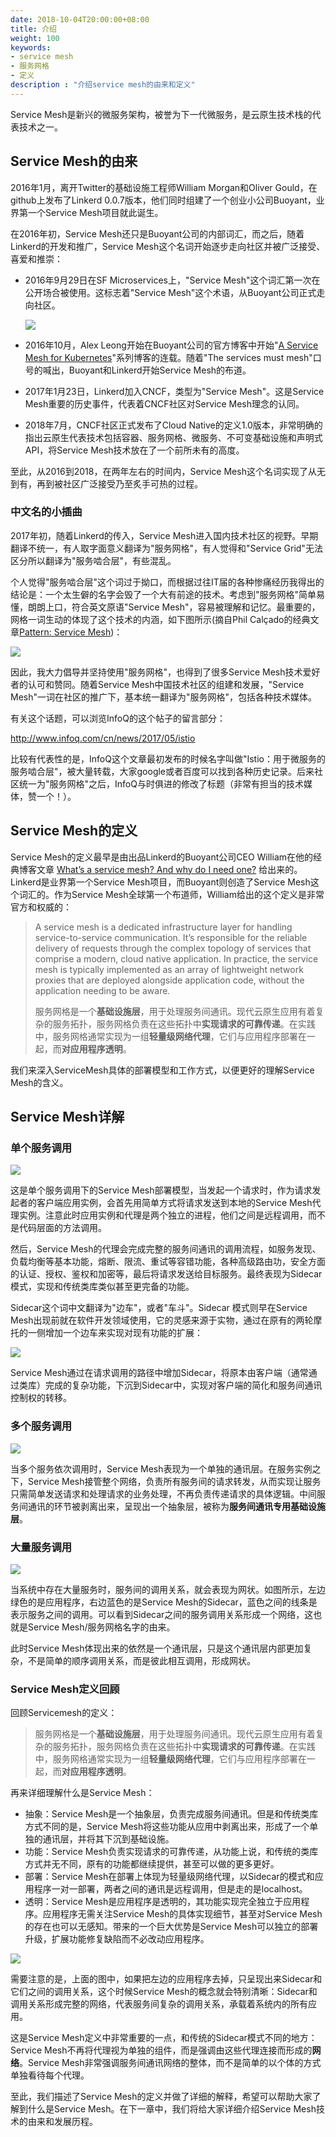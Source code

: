 ```yaml
---
date: 2018-10-04T20:00:00+08:00
title: 介绍
weight: 100
keywords:
- service mesh
- 服务网格
- 定义
description : "介绍service mesh的由来和定义"
---
```


Service Mesh是新兴的微服务架构，被誉为下一代微服务，是云原生技术栈的代表技术之一。

## Service Mesh的由来

2016年1月，离开Twitter的基础设施工程师William Morgan和Oliver Gould，在github上发布了Linkerd 0.0.7版本，他们同时组建了一个创业小公司Buoyant，业界第一个Service Mesh项目就此诞生。

在2016年初，Service Mesh还只是Buoyant公司的内部词汇，而之后，随着Linkerd的开发和推广，Service Mesh这个名词开始逐步走向社区并被广泛接受、喜爱和推崇：

- 2016年9月29日在SF Microservices上，"Service Mesh"这个词汇第一次在公开场合被使用。这标志着"Service Mesh"这个术语，从Buoyant公司正式走向社区。

  ![](images/service-mesh-first-public.png)

- 2016年10月，Alex Leong开始在Buoyant公司的官方博客中开始"[A Service Mesh for Kubernetes](https://blog.buoyant.io/2016/10/04/a-service-mesh-for-kubernetes-part-i-top-line-service-metrics/)"系列博客的连载。随着"The services must mesh"口号的喊出，Buoyant和Linkerd开始Service Mesh的布道。

- 2017年1月23日，Linkerd加入CNCF，类型为"Service Mesh"。这是Service Mesh重要的历史事件，代表着CNCF社区对Service Mesh理念的认同。

- 2018年7月，CNCF社区正式发布了Cloud Native的定义1.0版本，非常明确的指出云原生代表技术包括容器、服务网格、微服务、不可变基础设施和声明式API，将Service Mesh技术放在了一个前所未有的高度。

至此，从2016到2018，在两年左右的时间内，Service Mesh这个名词实现了从无到有，再到被社区广泛接受乃至炙手可热的过程。

### 中文名的小插曲

2017年初，随着Linkerd的传入，Service Mesh进入国内技术社区的视野。早期翻译不统一，有人取字面意义翻译为"服务网格"，有人觉得和"Service Grid"无法区分所以翻译为"服务啮合层"，有些混乱。

个人觉得"服务啮合层"这个词过于拗口，而根据过往IT届的各种惨痛经历我得出的结论是：一个太生僻的名字会毁了一个大有前途的技术。考虑到"服务网格"简单易懂，朗朗上口，符合英文原语"Service Mesh"，容易被理解和记忆。最重要的，网格一词生动的体现了这个技术的内涵，如下图所示(摘自Phil Calçado的经典文章[Pattern: Service Mesh](http://philcalcado.com/2017/08/03/pattern_service_mesh.html))：

![](images/mesh.png)

因此，我大力倡导并坚持使用"服务网格"，也得到了很多Service Mesh技术爱好者的认可和赞同。随着Service Mesh中国技术社区的组建和发展，"Service Mesh"一词在社区的推广下，基本统一翻译为"服务网格"，包括各种技术媒体。

有关这个话题，可以浏览InfoQ的这个帖子的留言部分：

http://www.infoq.com/cn/news/2017/05/istio

比较有代表性的是，InfoQ这个文章最初发布的时候名字叫做"Istio：用于微服务的服务啮合层"，被大量转载，大家google或者百度可以找到各种历史记录。后来社区统一为"服务网格"之后，InfoQ与时俱进的修改了标题（非常有担当的技术媒体，赞一个！）。

## Service Mesh的定义

Service Mesh的定义最早是由出品Linkerd的Buoyant公司CEO William在他的经典博客文章 [What’s a service mesh? And why do I need one?](https://blog.buoyant.io/2017/04/25/whats-a-service-mesh-and-why-do-i-need-one/) 给出来的。Linkerd是业界第一个Service Mesh项目，而Buoyant则创造了Service Mesh这个词汇的。作为Service Mesh全球第一个布道师，William给出的这个定义是非常官方和权威的：

> A service mesh is a dedicated infrastructure layer for handling service-to-service communication. It’s responsible for the reliable delivery of requests through the complex topology of services that comprise a modern, cloud native application. In practice, the service mesh is typically implemented as an array of lightweight network proxies that are deployed alongside application code, without the application needing to be aware. 
>
> 服务网格是一个**基础设施层**，用于处理服务间通讯。现代云原生应用有着复杂的服务拓扑，服务网格负责在这些拓扑中**实现请求的可靠传递**。在实践中，服务网格通常实现为一组**轻量级网络代理**，它们与应用程序部署在一起，而**对应用程序透明**。

我们来深入ServiceMesh具体的部署模型和工作方式，以便更好的理解Service Mesh的含义。

## Service Mesh详解

### 单个服务调用

![](images/qcon-ppt-7.jpg)

这是单个服务调用下的Service Mesh部署模型，当发起一个请求时，作为请求发起者的客户端应用实例，会首先用简单方式将请求发送到本地的Service Mesh代理实例。注意此时应用实例和代理是两个独立的进程，他们之间是远程调用，而不是代码层面的方法调用。

然后，Service Mesh的代理会完成完整的服务间通讯的调用流程，如服务发现、负载均衡等基本功能，熔断、限流、重试等容错功能，各种高级路由功，安全方面的认证、授权、鉴权和加密等，最后将请求发送给目标服务。最终表现为Sidecar模式，实现和传统类库类似甚至更完备的功能。

Sidecar这个词中文翻译为"边车"，或者"车斗"。Sidecar 模式则早在Service Mesh出现前就在软件开发领域使用，它的灵感来源于实物，通过在原有的两轮摩托的一侧增加一个边车来实现对现有功能的扩展：

![](images/qcon-ppt-8.jpg)

Service Mesh通过在请求调用的路径中增加Sidecar，将原本由客户端（通常通过类库）完成的复杂功能，下沉到Sidecar中，实现对客户端的简化和服务间通讯控制权的转移。

### 多个服务调用

![](images/qcon-ppt-9.jpg)

当多个服务依次调用时，Service Mesh表现为一个单独的通讯层。在服务实例之下，Service Mesh接管整个网络，负责所有服务间的请求转发，从而实现让服务只需简单发送请求和处理请求的业务处理，不再负责传递请求的具体逻辑。中间服务间通讯的环节被剥离出来，呈现出一个抽象层，被称为**服务间通讯专用基础设施层**。

### 大量服务调用

![](images/qcon-ppt-10.jpg)

当系统中存在大量服务时，服务间的调用关系，就会表现为网状。如图所示，左边绿色的是应用程序，右边蓝色的是Service Mesh的Sidecar，蓝色之间的线条是表示服务之间的调用。可以看到Sidecar之间的服务调用关系形成一个网络，这也就是Service Mesh/服务网格名字的由来。

此时Service Mesh体现出来的依然是一个通讯层，只是这个通讯层内部更加复杂，不是简单的顺序调用关系，而是彼此相互调用，形成网状。

### Service Mesh定义回顾

回顾Servicemesh的定义：

> 服务网格是一个**基础设施层**，用于处理服务间通讯。现代云原生应用有着复杂的服务拓扑，服务网格负责在这些拓扑中**实现请求的可靠传递**。在实践中，服务网格通常实现为一组**轻量级网络代理**，它们与应用程序部署在一起，而**对应用程序透明**。

再来详细理解什么是Service Mesh：

- 抽象：Service Mesh是一个抽象层，负责完成服务间通讯。但是和传统类库方式不同的是，Service Mesh将这些功能从应用中剥离出来，形成了一个单独的通讯层，并将其下沉到基础设施。
- 功能：Service Mesh负责实现请求的可靠传递，从功能上说，和传统的类库方式并无不同，原有的功能都继续提供，甚至可以做的更多更好。
- 部署：Service Mesh在部署上体现为轻量级网络代理，以Sidecar的模式和应用程序一对一部署，两者之间的通讯是远程调用，但是走的是localhost。
- 透明：Service Mesh是应用程序是透明的，其功能实现完全独立于应用程序。应用程序无需关注Service Mesh的具体实现细节，甚至对Service Mesh的存在也可以无感知。带来的一个巨大优势是Service Mesh可以独立的部署升级，扩展功能修复缺陷而不必改动应用程序。

![](images/qcon-ppt-11.jpg)

需要注意的是，上面的图中，如果把左边的应用程序去掉，只呈现出来Sidecar和它们之间的调用关系，这个时候Service Mesh的概念就会特别清晰：Sidecar和调用关系形成完整的网络，代表服务间复杂的调用关系，承载着系统内的所有应用。

这是Service Mesh定义中非常重要的一点，和传统的Sidecar模式不同的地方：Service Mesh不再将代理视为单独的组件，而是强调由这些代理连接而形成的**网络**。Service Mesh非常强调服务间通讯网络的整体，而不是简单的以个体的方式单独看待每个代理。

至此，我们描述了Service Mesh的定义并做了详细的解释，希望可以帮助大家了解到什么是Service Mesh。在下一章中，我们将给大家详细介绍Service Mesh技术的由来和发展历程。

